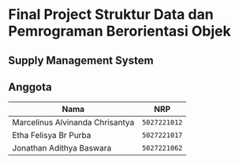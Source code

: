 # Final Project Struktur Data dan Pemrograman Berorientasi Objek

## Supply Management System

## Anggota

| Nama                            | NRP          |
| ------------------------------- | ------------ |
| Marcelinus Alvinanda Chrisantya | `5027221012` |
| Etha Felisya Br Purba           | `5027221017` |
| Jonathan Adithya Baswara        | `5027221062` |
